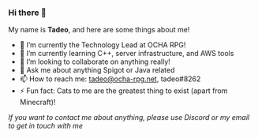 ### Hi there 👋

My name is **Tadeo**, and here are some things about me!

- 🔭 I’m currently the Technology Lead at OCHA RPG!
- 🌱 I’m currently learning C++, server infrastructure, and AWS tools
- 👯 I’m looking to collaborate on anything really!
- 💬 Ask me about anything Spigot or Java related
- 📫 How to reach me: tadeo@ocha-rpg.net, tadeo#8262
- ⚡ Fun fact: Cats to me are the greatest thing to exist (apart from Minecraft)!

_If you want to contact me about anything, please use Discord or my email to get in touch with me_
